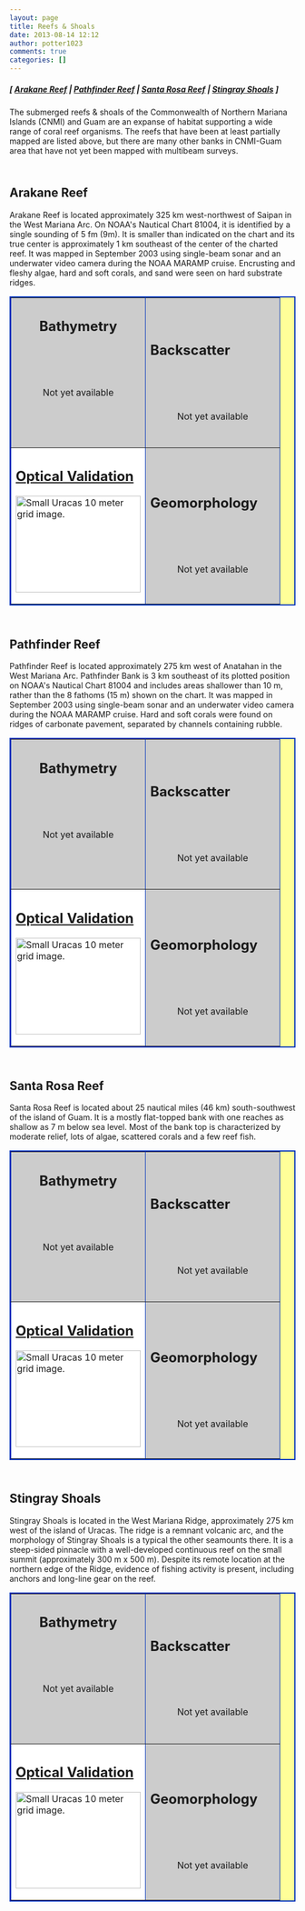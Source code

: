 ```yaml
---
layout: page
title: Reefs & Shoals
date: 2013-08-14 12:12
author: potter1023
comments: true
categories: []
---
```

<h5 class="no_margin-top">[ <a href="http://www.soest.hawaii.edu/pibhmc/cms/data-by-location/cnmi-guam/reefs-shoals/arakane-reef">Arakane Reef</a> | <span class="style1"><a href="http://www.soest.hawaii.edu/pibhmc/cms/data-by-location/cnmi-guam/reefs-shoals/pathfinder-reef">Pathfinder Reef</a></span> | <a href="http://www.soest.hawaii.edu/pibhmc/cms/data-by-location/cnmi-guam/reefs-shoals/santa-rosa-reef">Santa Rosa Reef</a></span> | <a href="http://www.soest.hawaii.edu/pibhmc/cms/data-by-location/cnmi-guam/reefs-shoals/stingray-shoals">Stingray Shoals</a> ]</h5>
<p>The submerged reefs &amp; shoals of the Commonwealth of Northern Mariana Islands (CNMI) and Guam are an expanse of habitat supporting a wide range of coral reef organisms. The reefs that have been at least partially mapped are listed above, but there are many other banks in CNMI-Guam area that have not yet been mapped with multibeam surveys. </p>
<img style="width: 600px; height: 10px;" src="http://www.soest.hawaii.edu/pibhmc/images/line_bathy.jpg" alt="" />
<h2>Arakane Reef</h2>
<p><span class="style6">Arakane Reef</span> is located approximately 325 km west-northwest of Saipan in the West Mariana Arc. On NOAA's Nautical Chart 81004, it is identified by a single sounding of 5 fm (9m). It is smaller than indicated on the chart and its true center is approximately 1 km southeast of the center of the charted reef. It was mapped in September 2003 using single-beam sonar and an underwater video camera during the NOAA MARAMP cruise. Encrusting and fleshy algae, hard and soft corals, and sand were seen on hard substrate ridges.<br /></p>

<table bgcolor="#ffff99" border="2" bordercolor="#0033bd" cellpadding="2" cellspacing="4" width="445">

<tbody>

<tr>

<td align="center" bgcolor="#cccccc" height="200" valign="middle" width="220">

<h2 class="no_margin-top-deadlink">Bathymetry</h2>

&nbsp;

&nbsp;

<div align="center"><span class="notavail">Not yet available</span></div>

<h2 class="deadlink">&nbsp;</h2>

</td>

<td bgcolor="#cccccc" height="200" width="220">

<h2 class="no_margin-top-deadlink">Backscatter</h2>

&nbsp;

&nbsp;

<div align="center"><span class="notavail">Not yet available</span></div>

</td>

</tr>

<tr>

<td bordercolor="#0066CC" bgcolor="#ffffff" height="220" valign="middle" width="220">

<h2 class="no_margin-top-deadlink"><a href="http://www.soest.hawaii.edu/pibhmc/cms/data-by-location/cnmi-guam/reefs-shoals/arakane-reef/arakane-reef-optical-validation">Optical Validation</a></h2>

<a href="http://www.soest.hawaii.edu/pibhmc/cms/data-by-location/cnmi-guam/reefs-shoals/arakane-reef/arakane-reef-optical-validation"><img src="http://www.soest.hawaii.edu/pibhmc/CNMI_images/ara_toad_220.jpg" alt="Small Uracas 10 meter grid image." title="Go to Uracas bathymetry page." align="top" border="0" height="170" hspace="0" vspace="0" width="220" /></a>

</td>

<td bgcolor="#cccccc" height="220" valign="middle" width="220">

<h2 class="no_margin-top-deadlink">Geomorphology</h2>

&nbsp;

&nbsp;

<div align="center"><span class="notavail">Not yet available</span></div>

</td>

</tr>

</tbody>

</table>

<img style="width: 600px; height: 10px;" src="http://www.soest.hawaii.edu/pibhmc/images/line_bathy.jpg" alt="" />
<h2>Pathfinder Reef </h2>
<p> <span class="style6">Pathfinder Reef </span> is located approximately 275 km west of Anatahan in the West Mariana Arc. Pathfinder Bank is 3 km southeast of its plotted position on NOAA's Nautical Chart 81004 and includes areas shallower than 10 m, rather than the 8 fathoms (15 m) shown on the chart. It was mapped in September 2003 using single-beam sonar and an underwater video camera during the NOAA MARAMP cruise. Hard and soft corals were found on ridges of carbonate pavement, separated by channels containing rubble.<br /></p>

<table bgcolor="#ffff99" border="2" bordercolor="#0033bd" cellpadding="2" cellspacing="4" width="445">

<tbody>

<tr>

<td align="center" bgcolor="#cccccc" height="200" valign="middle" width="220">

<h2 class="no_margin-top-deadlink">Bathymetry</h2>

&nbsp;

&nbsp;

<div align="center"><span class="notavail">Not yet available</span></div>

<h2 class="deadlink">&nbsp;</h2>

</td>

<td bgcolor="#cccccc" height="200" width="220">

<h2 class="no_margin-top-deadlink">Backscatter</h2>

&nbsp;

&nbsp;

<div align="center"><span class="notavail">Not yet available</span></div>

</td>

</tr>

<tr>

<td bordercolor="#0066CC" bgcolor="#ffffff" height="220" valign="middle" width="220">

<h2 class="no_margin-top-deadlink"><a href="http://www.soest.hawaii.edu/pibhmc/cms/data-by-location/cnmi-guam/reefs-shoals/pathfinder-reef/pathfinder-reef-optical-validation">Optical Validation</a></h2>

<a href="http://www.soest.hawaii.edu/pibhmc/cms/data-by-location/cnmi-guam/reefs-shoals/pathfinder-reef/pathfinder-reef-optical-validation"><img src="http://www.soest.hawaii.edu/pibhmc/CNMI_images/pat_toad_220.jpg" alt="Small Uracas 10 meter grid image." title="Go to Uracas bathymetry page." align="top" border="0" height="170" hspace="0" vspace="0" width="220" /></a>

</td>

<td bgcolor="#cccccc" height="220" valign="middle" width="220">

<h2 class="no_margin-top-deadlink">Geomorphology</h2>

&nbsp;

&nbsp;

<div align="center"><span class="notavail">Not yet available</span></div>

</td>

</tr>

</tbody>

</table>
<img style="width: 600px; height: 10px;" src="http://www.soest.hawaii.edu/pibhmc/images/line_bathy.jpg" alt="" />
<h2>Santa Rosa Reef</h2>
<p><span class="style6">Santa Rosa Reef</span> is located about 25 nautical miles (46 km) south-southwest of the island of Guam. It is a mostly flat-topped bank with one reaches as shallow as 7 m below sea level. Most of the bank top is characterized by moderate relief, lots of algae, scattered corals and a few reef fish.<br /></p>
<table bgcolor="#ffff99" border="2" bordercolor="#0033bd" cellpadding="2" cellspacing="4" width="445">

<tbody>

<tr>

<td align="center" bgcolor="#cccccc" height="200" valign="middle" width="220">

<h2 class="no_margin-top-deadlink">Bathymetry</h2>

&nbsp;

&nbsp;

<div align="center"><span class="notavail">Not yet available</span></div>

<h2 class="deadlink">&nbsp;</h2>

</td>

<td bgcolor="#cccccc" height="200" width="220">

<h2 class="no_margin-top-deadlink">Backscatter</h2>

&nbsp;

&nbsp;

<div align="center"><span class="notavail">Not yet available</span></div>

</td>

</tr>

<tr>

<td bordercolor="#0066CC" bgcolor="#ffffff" height="220" valign="middle" width="220">

<h2 class="no_margin-top-deadlink"><a href="http://www.soest.hawaii.edu/pibhmc/cms/data-by-location/cnmi-guam/reefs-shoals/santa-rosa-reef/santa-rosa-reef-optical-validation">Optical Validation</a></h2>

<a href="http://www.soest.hawaii.edu/pibhmc/cms/data-by-location/cnmi-guam/reefs-shoals/santa-rosa-reef/santa-rosa-reef-optical-validation"><img src="http://www.soest.hawaii.edu/pibhmc/CNMI_images/srr_toad_220.jpg" alt="Small Uracas 10 meter grid image." title="Go to Uracas bathymetry page." align="top" border="0" height="170" hspace="0" vspace="0" width="220" /></a>

</td>

<td bgcolor="#cccccc" height="220" valign="middle" width="220">

<h2 class="no_margin-top-deadlink">Geomorphology</h2>

&nbsp;

&nbsp;

<div align="center"><span class="notavail">Not yet available</span></div>

</td>

</tr>

</tbody>

</table>
<img style="width: 600px; height: 10px;" src="http://www.soest.hawaii.edu/pibhmc/images/line_bathy.jpg" alt="" />
<h2>Stingray Shoals</h2>
<p><span class="style6">Stingray Shoals</span> is located in the West Mariana Ridge, approximately 275 km west of the island of Uracas. The ridge is a remnant volcanic arc, and the morphology of Stingray Shoals is a typical the other seamounts there. It is a steep-sided pinnacle with a well-developed continuous reef on the small summit (approximately 300 m x 500 m). Despite its remote location at the northern edge of the Ridge, evidence of fishing activity is present, including anchors and long-line gear on the reef.<br /></p>

<table bgcolor="#ffff99" border="2" bordercolor="#0033bd" cellpadding="2" cellspacing="4" width="445">

<tbody>

<tr>

<td align="center" bgcolor="#cccccc" height="200" valign="middle" width="220">

<h2 class="no_margin-top-deadlink">Bathymetry</h2>

&nbsp;

&nbsp;

<div align="center"><span class="notavail">Not yet available</span></div>

<h2 class="deadlink">&nbsp;</h2>

</td>

<td bgcolor="#cccccc" height="200" width="220">

<h2 class="no_margin-top-deadlink">Backscatter</h2>

&nbsp;

&nbsp;

<div align="center"><span class="notavail">Not yet available</span></div>

</td>

</tr>

<tr>

<td bordercolor="#0066CC" bgcolor="#ffffff" height="220" valign="middle" width="220">

<h2 class="no_margin-top-deadlink"><a href="http://www.soest.hawaii.edu/pibhmc/cms/data-by-location/cnmi-guam/reefs-shoals/stingray-shoals/stingray-shoals-optical-validation">Optical Validation</a></h2>

<a href="http://www.soest.hawaii.edu/pibhmc/cms/data-by-location/cnmi-guam/reefs-shoals/stingray-shoals/stingray-shoals-optical-validation"><img src="http://www.soest.hawaii.edu/pibhmc/CNMI_images/sti_toad_220.jpg" alt="Small Uracas 10 meter grid image." title="Go to Uracas bathymetry page." align="top" border="0" height="170" hspace="0" vspace="0" width="220" /></a>

</td>

<td bgcolor="#cccccc" height="220" valign="middle" width="220">

<h2 class="no_margin-top-deadlink">Geomorphology</h2>

&nbsp;

&nbsp;

<div align="center"><span class="notavail">Not yet available</span></div>
</td>
</tr>
</tbody>
</table>
<img style="width: 600px; height: 10px;" src="http://www.soest.hawaii.edu/pibhmc/images/line_bathy.jpg" alt="" />
